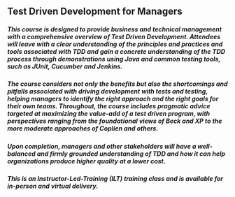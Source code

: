 ## Test Driven Development for Managers

##### This course is designed to provide business and technical management with a comprehensive overview of Test Driven Development. Attendees will leave with a clear understanding of the principles and practices and tools associated with TDD and gain a concrete understanding of the TDD process through demonstrations using Java and common testing tools, such as JUnit, Cucumber and Jenkins.

##### The course considers not only the benefits but also the shortcomings and pitfalls associated with driving development with tests and testing, helping managers to identify the right approach and the right goals for their own teams. Throughout, the course includes pragmatic advice targeted at maximizing the value-add of a test driven program, with perspectives ranging from the foundational views of Beck and XP to the more moderate approaches of Coplien and others.

##### Upon completion, managers and other stakeholders will have a well-balanced and firmly grounded understanding of TDD and how it can help organizations produce higher quality at a lower cost.

##### This is an Instructor-Led-Training (ILT) training class and is available for in-person and virtual delivery.
